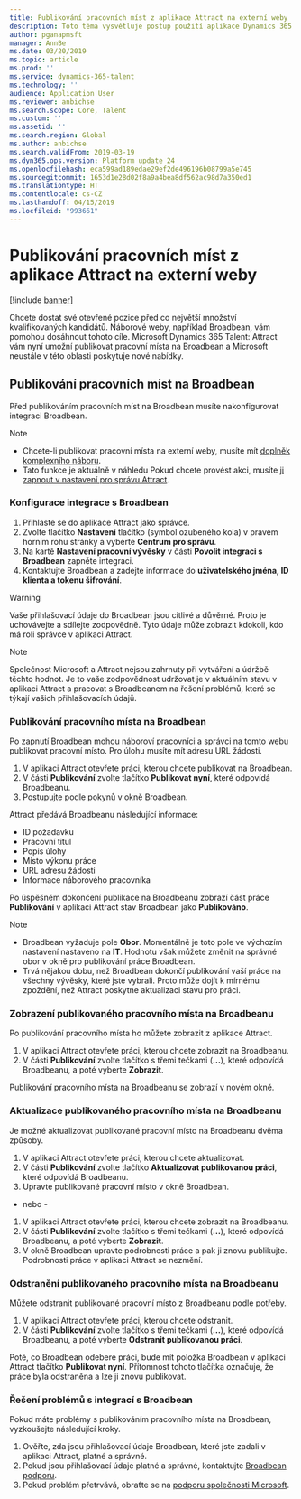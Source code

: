 ```yaml
---
title: Publikování pracovních míst z aplikace Attract na externí weby
description: Toto téma vysvětluje postup použití aplikace Dynamics 365 for Talent - Attract pro publikování pracovních míst na externí náborové weby.
author: pganapmsft
manager: AnnBe
ms.date: 03/20/2019
ms.topic: article
ms.prod: ''
ms.service: dynamics-365-talent
ms.technology: ''
audience: Application User
ms.reviewer: anbichse
ms.search.scope: Core, Talent
ms.custom: ''
ms.assetid: ''
ms.search.region: Global
ms.author: anbichse
ms.search.validFrom: 2019-03-19
ms.dyn365.ops.version: Platform update 24
ms.openlocfilehash: eca599ad189edae29ef2de496196b08799a5e745
ms.sourcegitcommit: 1653d1e28d02f8a9a4bea8df562ac98d7a350ed1
ms.translationtype: HT
ms.contentlocale: cs-CZ
ms.lasthandoff: 04/15/2019
ms.locfileid: "993661"
---
```

# <a name="post-jobs-to-external-career-sites-from-attract"></a>Publikování pracovních míst z aplikace Attract na externí weby

[!include [banner](../includes/banner.md)]

Chcete dostat své otevřené pozice před co největší množství kvalifikovaných kandidátů. Náborové weby, například Broadbean, vám pomohou dosáhnout tohoto cíle. Microsoft Dynamics 365 Talent: Attract vám nyní umožní publikovat pracovní místa na Broadbean a Microsoft neustále v této oblasti poskytuje nové nabídky.

## <a name="post-jobs-to-broadbean"></a>Publikování pracovních míst na Broadbean

Před publikováním pracovních míst na Broadbean musíte nakonfigurovat integraci Broadbean.

> [!NOTE]
> - Chcete-li publikovat pracovní místa na externí weby, musíte mít [doplněk komplexního náboru](https://docs.microsoft.com/dynamics365/unified-operations/talent/attract-comprehensive-hiring).
> - Tato funkce je aktuálně v náhledu Pokud chcete provést akci, musíte [ji zapnout v nastavení pro správu Attract](https://docs.microsoft.com/dynamics365/unified-operations/talent/access-preview-feature).

### <a name="configure-broadbean-integration"></a>Konfigurace integrace s Broadbean

1. Přihlaste se do aplikace Attract jako správce.
2. Zvolte tlačítko **Nastavení** tlačítko (symbol ozubeného kola) v pravém horním rohu stránky a vyberte **Centrum pro správu**.
3. Na kartě **Nastavení pracovní vývěsky** v části **Povolit integraci s Broadbean** zapněte integraci.
4. Kontaktujte Broadbean a zadejte informace do **uživatelského jména, ID klienta a tokenu šifrování**.

> [!WARNING]
> Vaše přihlašovací údaje do Broadbean jsou citlivé a důvěrné. Proto je uchovávejte a sdílejte zodpovědně. Tyto údaje může zobrazit kdokoli, kdo má roli správce v aplikaci Attract.

> [!NOTE]
> Společnost Microsoft a Attract nejsou zahrnuty při vytváření a údržbě těchto hodnot. Je to vaše zodpovědnost udržovat je v aktuálním stavu v aplikaci Attract a pracovat s Broadbeanem na řešení problémů, které se týkají vašich přihlašovacích údajů.

### <a name="post-a-job-to-broadbean"></a>Publikování pracovního místa na Broadbean

Po zapnutí Broadbean mohou náboroví pracovníci a správci na tomto webu publikovat pracovní místo. Pro úlohu musíte mít adresu URL žádosti.

1. V aplikaci Attract otevřete práci, kterou chcete publikovat na Broadbean.
2. V části **Publikování** zvolte tlačítko **Publikovat nyní**, které odpovídá Broadbeanu.
3. Postupujte podle pokynů v okně Broadbean.

Attract předává Broadbeanu následující informace:

- ID požadavku
- Pracovní titul
- Popis úlohy
- Místo výkonu práce
- URL adresu žádosti
- Informace náborového pracovníka

Po úspěšném dokončení publikace na Broadbeanu zobrazí část práce **Publikování** v aplikaci Attract stav Broadbean jako **Publikováno**.

> [!NOTE]
> - Broadbean vyžaduje pole **Obor**. Momentálně je toto pole ve výchozím nastavení nastaveno na **IT**. Hodnotu však můžete změnit na správné obor v okně pro publikování práce Broadbean.
> - Trvá nějakou dobu, než Broadbean dokončí publikování vaší práce na všechny vývěsky, které jste vybrali. Proto může dojít k mírnému zpoždění, než Attract poskytne aktualizaci stavu pro práci.

### <a name="view-a-broadbean-job-posting"></a>Zobrazení publikovaného pracovního místa na Broadbeanu

Po publikování pracovního místa ho můžete zobrazit z aplikace Attract.

1. V aplikaci Attract otevřete práci, kterou chcete zobrazit na Broadbeanu.
2. V části **Publikování** zvolte tlačítko s třemi tečkami (**...**), které odpovídá Broadbeanu, a poté vyberte **Zobrazit**.

Publikování pracovního místa na Broadbeanu se zobrazí v novém okně.

### <a name="update-a-broadbean-job-posting"></a>Aktualizace publikovaného pracovního místa na Broadbeanu

Je možné aktualizovat publikované pracovní místo na Broadbeanu dvěma způsoby.

1. V aplikaci Attract otevřete práci, kterou chcete aktualizovat.
2. V části **Publikování** zvolte tlačítko **Aktualizovat publikovanou práci**, které odpovídá Broadbeanu.
3. Upravte publikované pracovní místo v okně Broadbean.

- nebo -

1. V aplikaci Attract otevřete práci, kterou chcete zobrazit na Broadbeanu.
2. V části **Publikování** zvolte tlačítko s třemi tečkami (**...**), které odpovídá Broadbeanu, a poté vyberte **Zobrazit**.
3. V okně Broadbean upravte podrobnosti práce a pak ji znovu publikujte. Podrobnosti práce v aplikaci Attract se nezmění.

### <a name="remove-a-broadbean-job-posting"></a>Odstranění publikovaného pracovního místa na Broadbeanu

Můžete odstranit publikované pracovní místo z Broadbeanu podle potřeby.

1. V aplikaci Attract otevřete práci, kterou chcete odstranit.
2. V části **Publikování** zvolte tlačítko s třemi tečkami (**...**), které odpovídá Broadbeanu, a poté vyberte **Odstranit publikovanou práci**.

Poté, co Broadbean odebere práci, bude mít položka Broadbean v aplikaci Attract tlačítko **Publikovat nyní**. Přítomnost tohoto tlačítka označuje, že práce byla odstraněna a lze ji znovu publikovat.

### <a name="troubleshoot-the-broadbean-integration"></a>Řešení problémů s integrací s Broadbean

Pokud máte problémy s publikováním pracovního místa na Broadbean, vyzkoušejte následující kroky.

1. Ověřte, zda jsou přihlašovací údaje Broadbean, které jste zadali v aplikaci Attract, platné a správné.
2. Pokud jsou přihlašovací údaje platné a správné, kontaktujte [Broadbean podporu](https://www.broadbean.com/resources/support/).
3. Pokud problém přetrvává, obraťte se na [podporu společnosti Microsoft](./talent-support.md).
